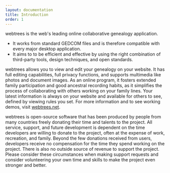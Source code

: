 ```yaml
---
layout: documentation
title: Introduction
order: 1
---
```


webtrees is the web's leading online collaborative genealogy application.

- It works from standard GEDCOM files and is therefore compatible with every major desktop application.
- It aims to to be efficient and effective by using the right combination of third-party tools, design techniques, and open standards.

webtrees allows you to view and edit your genealogy on your website. It has full editing capabilities, full privacy functions, and supports multimedia like photos and document images. As an online program, it fosters extended family participation and good ancestral recording habits, as it simplifies the process of collaborating with others working on your family lines. Your latest information is always on your website and available for others to see, defined by viewing rules you set. For more information and to see working demos, visit [webtrees.net](https://webtrees.net).

webtrees is open-source software that has been produced by people from many countries freely donating their time and talents to the project. All service, support, and future development is dependent on the time developers are willing to donate to the project, often at the expense of work, recreation, and family. Beyond the few donations received from users, developers receive no compensation for the time they spend working on the project. There is also no outside source of revenue to support the project. Please consider these circumstances when making support requests and consider volunteering your own time and skills to make the project even stronger and better.
